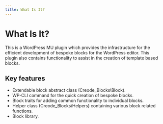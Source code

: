 ```yaml
---
title: What Is It?
---
```

# What Is It?
This is a WordPress MU plugin which provides the infrastructure for the efficient development of bespoke blocks for the WordPress editor. This plugin also contains functionality to assist in the creation of template based blocks.

## Key features
 - Extendable block abstract class (Creode_Blocks\Block).
 - WP-CLI command for the quick creation of bespoke blocks.
 - Block traits for adding common functionality to individual blocks.
 - Helper class (Creode_Blocks\Helpers) containing various block related functions.
 - Block library.